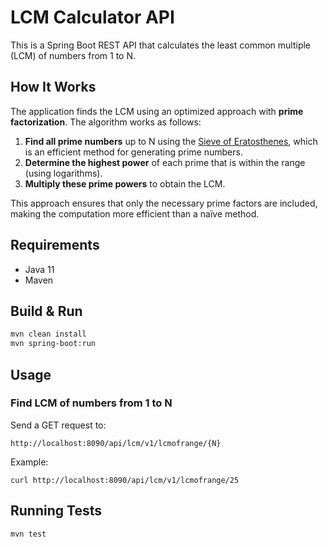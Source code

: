 # LCM Calculator API

This is a Spring Boot REST API that calculates the least common multiple (LCM) of numbers from 1 to N.

## How It Works
The application finds the LCM using an optimized approach with **prime factorization**. The algorithm works as follows:

1. **Find all prime numbers** up to N using the [Sieve of Eratosthenes](https://en.wikipedia.org/wiki/Sieve_of_Eratosthenes), which is an efficient method for generating prime numbers.
2. **Determine the highest power** of each prime that is within the range (using logarithms).
3. **Multiply these prime powers** to obtain the LCM.

This approach ensures that only the necessary prime factors are included, making the computation more efficient than a naïve method.

## Requirements
- Java 11
- Maven

## Build & Run
```sh
mvn clean install
mvn spring-boot:run
```

## Usage
### Find LCM of numbers from 1 to N
Send a GET request to:
```
http://localhost:8090/api/lcm/v1/lcmofrange/{N}
```
Example:
```
curl http://localhost:8090/api/lcm/v1/lcmofrange/25
```

## Running Tests
```sh
mvn test
```